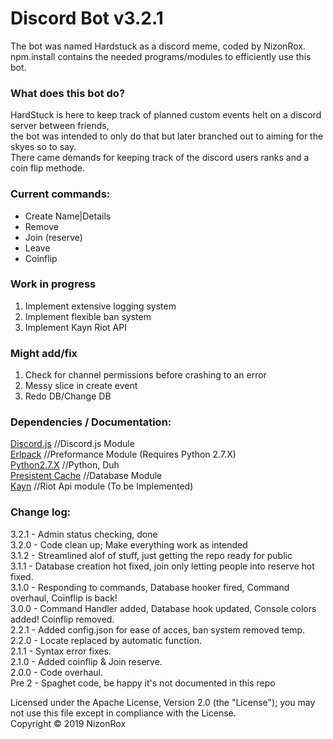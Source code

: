 # Discord Bot v3.2.1
The bot was named Hardstuck as a discord meme, coded by NizonRox.<br />
npm.install contains the needed programs/modules to efficiently use this bot.<br />

### What does this bot do?
HardStuck is here to keep track of planned custom events helt on a discord server between friends,<br />
the bot was intended to only do that but later branched out to aiming for the skyes so to say.<br />
There came demands for keeping track of the discord users ranks and a coin flip methode.<br />

### Current commands:
* Create Name|Details
* Remove
* Join (reserve)
* Leave
* Coinflip

### Work in progress
1. Implement extensive logging system
2. Implement flexible ban system
3. Implement Kayn Riot API

### Might add/fix
1. Check for channel permissions before crashing to an error
2. Messy slice in create event
3. Redo DB/Change DB

### Dependencies / Documentation:
[Discord.js](https://discord.js.org/#/docs/main/stable/general/welcome) //Discord.js Module<br />
[Erlpack](https://www.npmjs.com/package/erlpack) //Preformance Module (Requires Python 2.7.X)<br />
[Python2.7.X](https://www.python.org/) //Python, Duh<br />
[Presistent Cache](https://www.npmjs.com/package/persistent-cache) //Database Module<br />
[Kayn](https://www.npmjs.com/package/kayn) //Riot Api module (To be Implemented)<br />

### Change log:
3.2.1 - Admin status checking, done<br />
3.2.0 - Code clean up; Make everything work as intended<br />
3.1.2 - Streamlined alof of stuff, just getting the repo ready for public<br />
3.1.1 - Database creation hot fixed, join only letting people into reserve hot fixed.<br />
3.1.0 - Responding to commands, Database hooker fired, Command overhaul, Coinflip is back!<br />
3.0.0 - Command Handler added, Database hook updated, Console colors added! Coinflip removed.<br />
2.2.1 - Added config.json for ease of acces, ban system removed temp.<br />
2.2.0 - Locate replaced by automatic function.<br />
2.1.1 - Syntax error fixes.<br />
2.1.0 - Added coinflip & Join reserve.<br />
2.0.0 - Code overhaul.<br />
Pre 2 - Spaghet code, be happy it's not documented in this repo<br />

Licensed under the Apache License, Version 2.0 (the "License"); you may not use this file except in compliance with the License.<br />
Copyright © 2019 NizonRox
